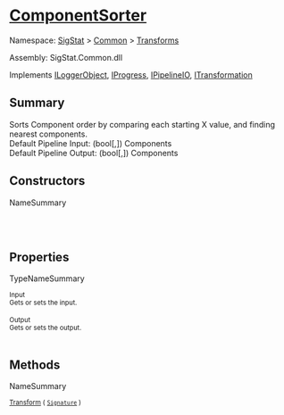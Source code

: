 # [ComponentSorter](./ComponentSorter.md)

Namespace: [SigStat]() > [Common](./../README.md) > [Transforms](./README.md)

Assembly: SigStat.Common.dll

Implements [ILoggerObject](./../ILoggerObject.md), [IProgress](./../Helpers/IProgress.md), [IPipelineIO](./../Pipeline/IPipelineIO.md), [ITransformation](./../ITransformation.md)

## Summary
Sorts Component order by comparing each starting X value, and finding nearest components.  <br>Default Pipeline Input: (bool[,]) Components<br>Default Pipeline Output: (bool[,]) Components

## Constructors

NameSummary

<sub></sub><br><sub></sub><br>


## Properties

TypeNameSummary

<sub>Input</sub><br><sub>Gets or sets the input.</sub><br><br>
<sub>Output</sub><br><sub>Gets or sets the output.</sub><br><br>


## Methods

NameSummary

<sub>[Transform](./Methods/ComponentSorter-100663515.md) ( [`Signature`](./../Signature.md) )</sub><br><sub></sub><br>


